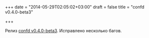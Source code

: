 +++
date = "2014-05-29T02:05:02+03:00"
draft = false
title = "confd v0.4.0-beta3"

+++

<p>Релиз <a href="https://github.com/kelseyhightower/confd/releases/tag/v0.4.0-beta3">confd v0.4.0-beta3</a>. Исправлено несколько багов.</p>


